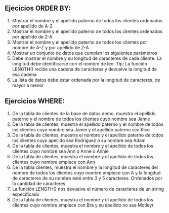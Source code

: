 ## Ejecicios ORDER BY:
1. Mostrar el nombre y el apellido paterno de todos los clientes ordenados por apellido de A-Z
2. Mostrar el nombre y el apellido paterno de todos los clientes ordenados por apellido de Z-A
3. Mostrar el nombre y el apellido paterno de todos los clientes por nombre de A-Z y por apellido de Z-A
4. Mostrar un conjunto de datos que cumplan los siguientes parámetros
  1. Debe mostrar el nombre y su longitud de caracteres de cada cliente. La longitud debe identificarse con el nombre de len. Tip: La función LENGTH() recibe una cadena de caracteres y devuelve la longitud de esa cadena
  2. La lista de datos debe estar ordenada por la longitud de caracteres, de mayor a menor
## Ejercicios WHERE:
1. De la tabla de clientes de la base de datos demo, muestra el apellido paterno y el nombre de todos los clientes cuyo nombre sea Jamie
2. De la tabla de clientes, muestra el apellido paterno y el nombre de todos los clientes cuyo nombre sea Jamie y el apellido paterno sea Rice
3. De la tabla de clientes, muestra el nombre y el apellido paterno de todos los clientes cuyo apellido sea Rodriguez o su nombre sea Adam
4. De la tabla de clientes, muestra el nombre y el apellido de todos los clientes cuyo nombre sea Ann o Anne o Annie
5. De la tabla de clientes, muestra el nombre y el apellido de todos los clientes cuyo nombre empiece con Ann
6. De la tabla clientes, muestra el nombre y la longitud de caracteres del nombre de todos los clientes cuyo nombre empiece con A y la longitud de caracteres de su nombre esté entre 3 y 5 caracteres. Ordenados por la cantidad de caracteres
  1. La función LENGTH() nos devuelve el número de caracteres de un string especificado
7. De la tabla de clientes, muestra el nombre y el apellido de todos los clientes cuyo nombre empiece con Bra y su apellido no sea Motleyr
